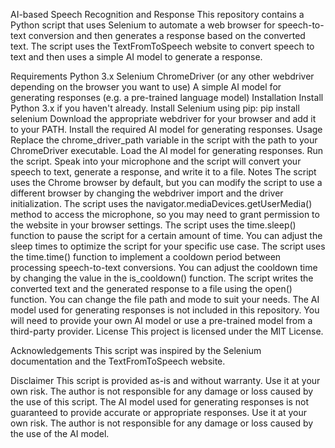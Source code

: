 AI-based Speech Recognition and Response
This repository contains a Python script that uses Selenium to automate a web browser for speech-to-text conversion and then generates a response based on the converted text. The script uses the TextFromToSpeech website to convert speech to text and then uses a simple AI model to generate a response.

Requirements
Python 3.x
Selenium
ChromeDriver (or any other webdriver depending on the browser you want to use)
A simple AI model for generating responses (e.g. a pre-trained language model)
Installation
Install Python 3.x if you haven't already.
Install Selenium using pip:
pip install selenium
Download the appropriate webdriver for your browser and add it to your PATH.
Install the required AI model for generating responses.
Usage
Replace the chrome_driver_path variable in the script with the path to your ChromeDriver executable.
Load the AI model for generating responses.
Run the script.
Speak into your microphone and the script will convert your speech to text, generate a response, and write it to a file.
Notes
The script uses the Chrome browser by default, but you can modify the script to use a different browser by changing the webdriver import and the driver initialization.
The script uses the navigator.mediaDevices.getUserMedia() method to access the microphone, so you may need to grant permission to the website in your browser settings.
The script uses the time.sleep() function to pause the script for a certain amount of time. You can adjust the sleep times to optimize the script for your specific use case.
The script uses the time.time() function to implement a cooldown period between processing speech-to-text conversions. You can adjust the cooldown time by changing the value in the is_cooldown() function.
The script writes the converted text and the generated response to a file using the open() function. You can change the file path and mode to suit your needs.
The AI model used for generating responses is not included in this repository. You will need to provide your own AI model or use a pre-trained model from a third-party provider.
License
This project is licensed under the MIT License.

Acknowledgements
This script was inspired by the Selenium documentation and the TextFromToSpeech website.

Disclaimer
This script is provided as-is and without warranty. Use it at your own risk. The author is not responsible for any damage or loss caused by the use of this script. The AI model used for generating responses is not guaranteed to provide accurate or appropriate responses. Use it at your own risk. The author is not responsible for any damage or loss caused by the use of the AI model.
